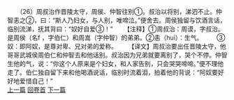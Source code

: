 　　（26）周叔治作晋陵太守，周侯、仲智往别①。叔治以将别，涕泗不止。仲智恚之②，曰：“斯人乃妇女，与人别，唯啼泣。”便舍去。周侯独留与饮酒言话，临别流涕，抚其背曰：“奴好自爱③！”
　　【注释】①周叔治：周谟，字叔治。是周侯（名f ，字伯仁）和周嵩（字仲智）的弟弟。②恚（huì）：生气。
　　③奴：即阿奴，是尊对卑、兄对弟的爱称。
　　【译文】周叔治要出任晋陵太守，他哥哥武城侯周伯仁和仲智去和他话别。叔治因为兄弟就要离别了，哭个不停。仲智生他的气，说：“你这个人原来是个妇女，和人家告别，只会哭哭啼啼。”便不理他走了。伯仁独自留下来和他喝酒说话，临别时流着泪，拍着他的背说：“阿奴要好好地爱惜自己！”
<br>[上一篇](05_25) [回卷首](05_00) [下一篇](05_27)

